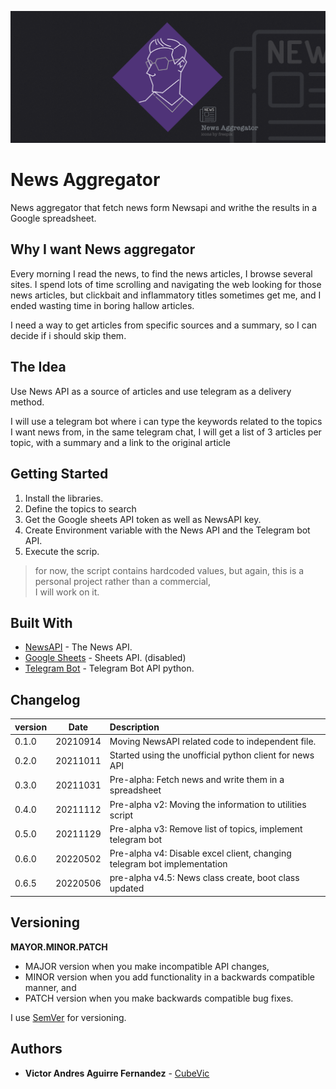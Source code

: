 ![New_Aggregator](News_Aggregator_02.png)
# News Aggregator

News aggregator that fetch news form Newsapi and writhe the results in a Google spreadsheet.

## Why I want News aggregator

Every morning I read the news, to find the news articles, I browse several sites. 
I spend lots of time scrolling and navigating the web looking for those news articles, but clickbait and inflammatory 
titles sometimes get me, and I ended wasting time in boring hallow articles.

I need a way to get articles from specific sources and a summary, so I can decide if i should skip them.

## The Idea
Use News API as a source of articles and use telegram as a delivery method.

I will use a telegram bot where i can type the keywords related to the topics I want news from, 
in the same telegram chat, I will get a list of 3 articles per topic, with a summary and a link to the original article

## Getting Started

1. Install the libraries.
2. Define the topics to search
3. Get the Google sheets API token as well as NewsAPI key.
4. Create Environment variable with the News API and the Telegram bot API.
5. Execute the scrip.

> for now, the script contains hardcoded values, but again, this is a personal project rather than a commercial,  
> I will work on it.


## Built With

* [NewsAPI](https://newsapi.org/docs) - The News API.
* [Google Sheets](https://developers.google.com/sheets/api?hl=ru) - Sheets API. (disabled)
* [Telegram Bot](https://github.com/eternnoir/pyTelegramBotAPI) - Telegram Bot API python.

## Changelog

| version | Date | Description|
|:--------|:-------:|:----------|
| 0.1.0   | 20210914| Moving NewsAPI related code to independent file.|
| 0.2.0   | 20211011| Started using the unofficial python client for news API|
| 0.3.0   | 20211031| Pre-alpha: Fetch news and write them in a spreadsheet |
| 0.4.0   | 20211112| Pre-alpha v2: Moving the information to utilities script|
| 0.5.0   | 20211129| Pre-alpha v3: Remove list of topics, implement telegram bot|
| 0.6.0   | 20220502| Pre-alpha v4: Disable excel client, changing telegram bot implementation|
| 0.6.5   | 20220506| pre-alpha v4.5: News class create, boot class updated |

## Versioning

**MAYOR.MINOR.PATCH**

* MAJOR version when you make incompatible API changes,
* MINOR version when you add functionality in a backwards compatible manner, and
* PATCH version when you make backwards compatible bug fixes.  

I use [SemVer](http://semver.org/) for versioning. 

## Authors

* **Victor Andres Aguirre Fernandez** -  [CubeVic](https://github.com/CubeVic)
